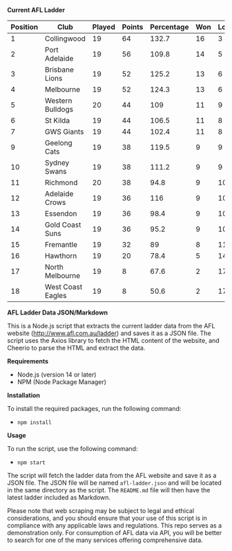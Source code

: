 **Current AFL Ladder**

| Position | Club | Played | Points | Percentage | Won | Lost | Drawn | PF | PA |
| -------- | ---- | ------ | ------ | ---------- | --- | ---- | ----- | -- | -- |
| 1 | Collingwood | 19 | 64 | 132.7 | 16 | 3 | 0 | 1759 | 1326 |
| 2 | Port Adelaide | 19 | 56 | 109.8 | 14 | 5 | 0 | 1760 | 1603 |
| 3 | Brisbane Lions | 19 | 52 | 125.2 | 13 | 6 | 0 | 1808 | 1444 |
| 4 | Melbourne | 19 | 52 | 124.3 | 13 | 6 | 0 | 1756 | 1413 |
| 5 | Western Bulldogs | 20 | 44 | 109 | 11 | 9 | 0 | 1666 | 1528 |
| 6 | St Kilda | 19 | 44 | 106.5 | 11 | 8 | 0 | 1480 | 1390 |
| 7 | GWS Giants | 19 | 44 | 102.4 | 11 | 8 | 0 | 1581 | 1544 |
| 9 | Geelong Cats | 19 | 38 | 119.5 | 9 | 9 | 1 | 1756 | 1469 |
| 10 | Sydney Swans | 19 | 38 | 111.2 | 9 | 9 | 1 | 1710 | 1538 |
| 11 | Richmond | 20 | 38 | 94.8 | 9 | 10 | 1 | 1635 | 1724 |
| 12 | Adelaide Crows | 19 | 36 | 116 | 9 | 10 | 0 | 1815 | 1565 |
| 13 | Essendon | 19 | 36 | 98.4 | 9 | 10 | 0 | 1612 | 1638 |
| 14 | Gold Coast Suns | 19 | 36 | 95.2 | 9 | 10 | 0 | 1504 | 1580 |
| 15 | Fremantle | 19 | 32 | 89 | 8 | 11 | 0 | 1476 | 1658 |
| 16 | Hawthorn | 19 | 20 | 78.4 | 5 | 14 | 0 | 1398 | 1784 |
| 17 | North Melbourne | 19 | 8 | 67.6 | 2 | 17 | 0 | 1305 | 1931 |
| 18 | West Coast Eagles | 19 | 8 | 50.6 | 2 | 17 | 0 | 1143 | 2259 |

**AFL Ladder Data JSON/Markdown**

This is a Node.js script that extracts the current ladder data from the AFL website (http://www.afl.com.au/ladder) and saves it as a JSON file. The script uses the Axios library to fetch the HTML content of the website, and Cheerio to parse the HTML and extract the data.

**Requirements**

- Node.js (version 14 or later)
- NPM (Node Package Manager)

**Installation**

To install the required packages, run the following command:

 - `npm install`

**Usage**

To run the script, use the following command:

 - `npm start`

The script will fetch the ladder data from the AFL website and save it as a JSON file. The JSON file will be named `afl-ladder.json` and will be located in the same directory as the script. The `README.md` file will then have the latest ladder included as Markdown.

Please note that web scraping may be subject to legal and ethical considerations, and you should ensure that your use of this script is in compliance with any applicable laws and regulations. This repo serves as a demonstration only. For consumption of AFL data via API, you will be better to search for one of the many services offering comprehensive data.
